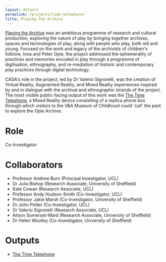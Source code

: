 ```yaml
---
layout: default
permalink: /projects/time-telephone/
title: Playing the Archive
---
```


[Playing the Archive](https://playingthearchive.net/) was an ambitious programme of research and cultural production, exploring the nature of play by bringing together archives, spaces and technologies of play, along with people who play, both old and young. Focused on the work and legacy of the archivists of children's folklore, Iona and Peter Opie, the project addressed the ephemerality of practices and memories encoded in play through a programme of digitisation, ethnography, and re-mediation of historic and contemporary play practices through digital technology.

CASA's role in the project, led by Dr Valerio Signorelli, was the creation of Virtual Reality, Augmented Reality, and Mixed Reality experiences inspired by and in dialogue with the archival and ethnographic strands of the project. The most visible public-facing output of this work was the [The Time Telephone](https://playingthearchive.net/2019/07/17/the-time-telephone/), a Mixed Reality device consisiting of a replica phone box through which visitors to the V&A Museum of Childhood could 'call' the past to explore the Opie Archive.

# Role

Co-Investigator

# Collaborators

- Professor Andrew Burn (Principal Investigator, UCL)
- Dr Julia Bishop (Research Associate, University of Sheffield)
- Kate Cowan (Research Associate, UCL)
- Professor Andy Hudson-Smith (Co-Investigator, UCL)
- Professor Jakie Marsh (Co-Investigator, University of Sheffield)
- Dr John Potter (Co-Investigator, UCL)
- Dr Valerio Signorelli (Research Associate, UCL)
- Alison Somerset-Ward (Research Associate, University of Sheffield)
- Dr Helen Woolley (Co-Investigator, University of Sheffield)

# Outputs

- [The Time Telephone](https://playingthearchive.net/2019/07/17/the-time-telephone/)